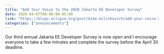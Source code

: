```yaml
---
title: "Add Your Voice to the 2020 Jakarta EE Developer Survey"
date: 2020-04-07T00:00:00-05:00
link: "https://blogs.eclipse.org/post/mike-milinkovich/add-your-voice-2020-jakarta-ee-developer-survey"
categories: ["announcements"]
---
```


Our third annual Jakarta EE Developer Survey is now open and I encourage everyone to take a few minutes and complete the survey before the April 30 deadline.
